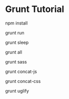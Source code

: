 # Grunt Tutorial

npm install

grunt run

grunt sleep

grunt all

grunt sass

grunt concat-js

grunt concat-css

grunt uglify

